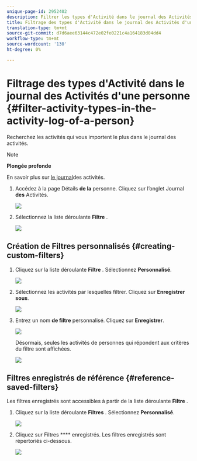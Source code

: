 ```yaml
---
unique-page-id: 2952402
description: Filtrer les types d'Activité dans le journal des Activités d'une personne - Documents marketing - Documentation du produit
title: Filtrage des types d'Activité dans le journal des Activités d'une personne
translation-type: tm+mt
source-git-commit: d7d6aee63144c472e02fe0221c4a164183d04dd4
workflow-type: tm+mt
source-wordcount: '130'
ht-degree: 0%

---
```



# Filtrage des types d&#39;Activité dans le journal des Activités d&#39;une personne {#filter-activity-types-in-the-activity-log-of-a-person}

Recherchez les activités qui vous importent le plus dans le journal des activités.

>[!NOTE]
>
>**Plongée profonde**
>
>En savoir plus sur [le journal](locate-the-activity-log-for-a-person.md)des activités.

1. Accédez à la page Détails **de la** personne. Cliquez sur l’onglet Journal **des** Activités.

   ![](assets/one.png)

1. Sélectionnez la liste déroulante **Filtre** .

   ![](assets/two-3.png)

## Création de Filtres personnalisés {#creating-custom-filters}

1. Cliquez sur la liste déroulante **Filtre** . Sélectionnez **Personnalisé**.

   ![](assets/three-3.png)

1. Sélectionnez les activités par lesquelles filtrer. Cliquez sur **Enregistrer sous**.

   ![](assets/image2015-4-27-22-3a55-3a43.png)

1. Entrez un nom **de filtre** personnalisé. Cliquez sur **Enregistrer**.

   ![](assets/five-1.png)

   Désormais, seules les activités de personnes qui répondent aux critères du filtre sont affichées.

   ![](assets/six-1.png)

## Filtres enregistrés de référence {#reference-saved-filters}

Les filtres enregistrés sont accessibles à partir de la liste déroulante **Filtre** .

1. Cliquez sur la liste déroulante **Filtres** . Sélectionnez **Personnalisé**.

   ![](assets/seven-1.png)

1. Cliquez sur Filtres **** enregistrés. Les filtres enregistrés sont répertoriés ci-dessous.

   ![](assets/eight.png)

